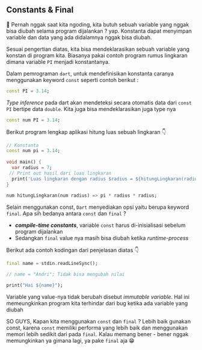 ## Constants & Final

👋 Pernah nggak saat kita ngoding, kita butuh sebuah variable yang nggak bisa diubah selama program dijalankan ? yap. Konstanta dapat menyimpan variable dan data yang ada didalamnya nggak bisa diubah.

Sesuai pengertian diatas, kita bisa mendeklarasikan sebuah variable yang konstan di program kita. Biasanya pakai contoh program rumus lingkaran dimana variable ```PI``` menjadi konstantanya.

Dalam pemrograman ``dart``, untuk mendefinisikan konstanta caranya menggunakan keyword ```const``` seperti contoh berikut :

```dart
const PI = 3.14;
```

*Type inference* pada dart akan mendeteksi secara otomatis data dari ``const PI`` bertipe data ``double``. Kita juga bisa mendeklarasikan juga type nya

```dart
const num PI = 3.14;
```

Berikut program lengkap aplikasi hitung luas sebuah lingkaran 👇

```dart
// Konstanta
const num pi = 3.14;
 
void main() {
  var radius = 7;
 // Print out hasil dari luas lingkaran
  print('Luas lingkaran dengan radius $radius = ${hitungLingkaran(radius)}');
}
 
num hitungLingkaran(num radius) => pi * radius * radius;
```

Selain menggunakan const, ``Dart`` menyediakan opsi yaitu berupa keyword ``final``. Apa sih bedanya antara ``const`` dan ``final`` ?

- ***compile-time constants***, variable ``const`` harus di-inisialisasi sebelum program dijalankan
- Sedangkan ``final`` value nya masih bisa diubah ketika *runtime-process*

Berikut ada contoh kodingan dari penjelasan diatas 👇

```dart
final name = stdin.readLineSync();

// name = "Andri"; Tidak bisa mengubah nilai

print("Hai ${name}"); 
```

Variable yang value-nya tidak berubah disebut *immutable variable*. Hal ini memeungkinkan program kita terhindar dari bug ketika ada variable yang diubah

SO GUYS, Kapan kita menggunakan ``const`` dan ``final`` ? Lebih baik gunakan const, karena ``const`` memiliki performa yang lebih baik dan menggunakan memori lebih sedikit dari pada ``final``. Kalau memang bener - bener nggak memungkinkan ya gimana lagi, ya pake ``final`` aja 😁 